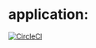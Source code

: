 # application:

[![CircleCI](https://circleci.com/gh/Ahmedabdalaah/application.svg?style=avg)](https://app.circleci.com/pipelines/github/Ahmedabdalaah)


